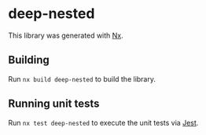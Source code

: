 # deep-nested

This library was generated with [Nx](https://nx.dev).

## Building

Run `nx build deep-nested` to build the library.

## Running unit tests

Run `nx test deep-nested` to execute the unit tests via [Jest](https://jestjs.io).
